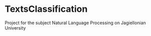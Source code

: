 # TextsClassification
Project for the subject Natural Language Processing on Jagiellonian University
